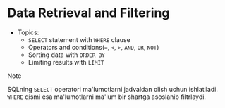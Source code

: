 # Data Retrieval and Filtering

- Topics:
  - `SELECT` statement with `WHERE` clause
  - Operators and conditions(`=`, `<`, `>`, `AND`, `OR`, `NOT`)
  - Sorting data with `ORDER BY`
  - Limiting results with `LIMIT`

> [!NOTE]
> SQLning `SELECT` operatori ma'lumotlarni jadvaldan olish uchun ishlatiladi. `WHERE` qismi esa ma'lumotlarni ma'lum bir shartga asoslanib filtrlaydi.


